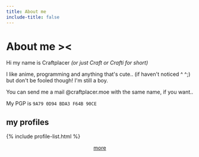 ```yaml
---
title: About me
include-title: false
---
```


# About me ><

Hi my name is Craftplacer *(or just Craft or Crafti for short)*

I like anime, programming and anything that's cute.. (if haven't noticed ^ ^;) but don't be fooled though! I'm still a boy.

You can send me a mail @craftplacer.moe with the same name, if you want..

My PGP is `9A79 0D94 BDA3 F64B 90CE`

## my profiles

{% include profile-list.html %}

<p style="text-align:center">
	<a href="/profiles">more</a>
</p>